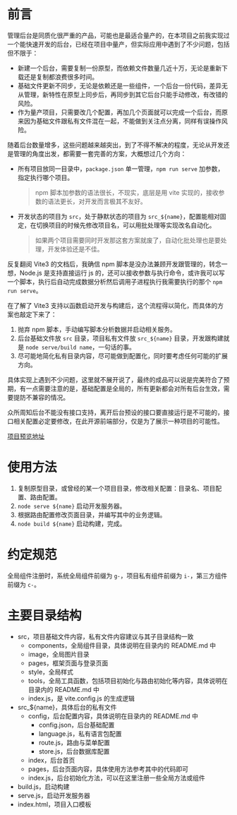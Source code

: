 # 前言

管理后台是同质化很严重的产品，可能也是最适合量产的，在本项目之前我实现过一个能快速开发的后台，已经在项目中量产，但实际应用中遇到了不少问题，包括但不限于：

- 新建一个后台，需要复制一份原型，而依赖文件数量几近十万，无论是重新下载还是复制都浪费很多时间。
- 基础文件更新不同步，无论是依赖还是一些组件，一个后台一份代码，差异无从管理，新特性在原型上同步后，再同步到其它后台只能手动修改，有改错的风险。
- 作为量产项目，只需要改几个配置，再加几个页面就可以完成一个后台，而原来因为基础文件跟私有文件混在一起，不能做到关注点分离，同样有误操作风险。

随着后台数量增多，这些问题越来越突出，到了不得不解决的程度，无论从开发还是管理的角度出发，都需要一套完善的方案，大概想过几个方向：

- 所有项目放同一目录中，`package.json` 单一管理，`npm run serve` 加参数，指定执行哪个项目。
  > npm 脚本加参数的语法很长，不现实，底层是用 vite 实现的，接收参数的语法更长，对开发而言极其不友好。

- 开发状态的项目为 `src`，处于静默状态的项目为 `src_${name}`，配置能相对固定，在切换项目的时候先修改项目名，可以用批处理等实现改名自动化。
  > 如果两个项目需要同时开发那这套方案就废了，自动化批处理也是要处理，开发体验还是不佳。

反复翻阅 Vite3 的文档后，我确信 npm 脚本是没办法兼顾开发跟管理的，转念一想，Node.js 是支持直接运行 js 的，还可以接收参数与执行命令，或许我可以写一个脚本，执行后自动完成数据分析然后调用子进程执行我需要执行的那个 `npm run serve`。

在了解了 Vite3 支持以函数启动开发与构建后，这个流程得以简化，而具体的方案也敲定下来了：

1. 抛弃 npm 脚本，手动编写脚本分析数据并启动相关服务。
2. 后台基础文件放 `src` 目录，项目私有文件放 `src_${name}` 目录，开发跟构建就是 `node serve/build name`，一句话的事。
3. 尽可能地简化私有目录内容，尽可能做到配置化，同时要考虑任何可能的扩展方向。

具体实现上遇到不少问题，这里就不展开说了，最终的成品可以说是完美符合了预期，有一点需要注意的是，基础配置是全局的，所有更新都会对所有后台生效，需要提防不兼容的情况。

众所周知后台不能没有接口支持，离开后台预设的接口要直接运行是不可能的，接口相关配置必定要修改，在此开源前端部分，仅是为了展示一种项目的可能性。

[项目预览地址](https://demo-admin.muops.com/)

# 使用方法

1. 复制原型目录，或曾经的某一个项目目录，修改相关配置：目录名、项目配置、路由配置。
2. `node serve ${name}` 启动开发服务器。
3. 根据路由配置修改页面目录，并编写其中的业务逻辑。
4. `node build ${name}` 启动构建，完成。

# 约定规范

全局组件注册时，系统全局组件前缀为 `g-`，项目私有组件前缀为 `i-`，第三方组件前缀为 `c-`。

# 主要目录结构

- src，项目基础文件内容，私有文件内容建议与其子目录结构一致
  - components，全局组件目录，具体说明在目录内的 README.md 中
  - image，全局图片目录
  - pages，框架页面与登录页面
  - style，全局样式
  - tools，全局工具函数，包括项目初始化与路由初始化等内容，具体说明在目录内的 README.md 中
  - index.js，是 vite.config.js 的生成逻辑
- src_${name}，具体后台的私有文件
  - config，后台配置内容，具体说明在目录内的 README.md 中
    - config.json，后台基础配置
    - language.js，私有语言包配置
    - route.js，路由与菜单配置
    - store.js，后台数据库配置
  - index，后台首页
  - pages，后台页面内容，具体使用方法参考其中的代码即可
  - index.js，后台初始化方法，可以在这里注册一些全局方法或组件
- build.js，启动构建
- serve.js，启动开发服务器
- index.html，项目入口模板
